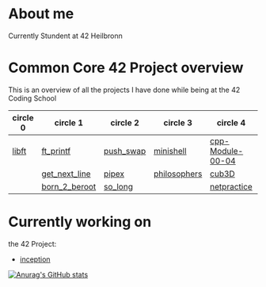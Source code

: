 # About me

Currently Stundent at 42 Heilbronn

# Common Core 42 Project overview

This is an overview of all the projects I have done while being at the 42 Coding School

| circle 0 | circle 1 | circle 2 | circle 3 | circle 4 | circle 5 | circle 6 |
|----------|----------|----------|----------|----------|----------|----------|
| [libft](https://github.com/dhuss42/libft.git)    | [ft_printf](https://github.com/dhuss42/ft_printf.git)  | [push_swap](https://github.com/dhuss42/push_swap.git)   | [minishell](https://github.com/dhuss42/minishell.git)   | [cpp-Module-00-04](https://github.com/dhuss42/cpp_module_00-04/blob/main/README.md)   |  [cpp-Module-05-09](https://github.com/dhuss42/cpp-Module-05-09)  |
|     | [get_next_line](https://github.com/dhuss42/get_next_line.git)   | [pipex](https://github.com/dhuss42/pipex.git)   |[philosophers](https://github.com/dhuss42/philo)| [cub3D](https://github.com/dhuss42/cub3d)  | [inception](https://github.com/dhuss42/inception)   |    |    |
|     | [born_2_beroot](https://github.com/dhuss42/Born2beRoot/tree/main)   | [so_long](https://github.com/dhuss42/so_long.git)   | |[netpractice](https://github.com/dhuss42/netpractice)     |   |    |   |

# Currently working on
the 42 Project:
- [inception](https://github.com/dhuss42/inception)

[![Anurag's GitHub stats](https://github-readme-stats.vercel.app/api?username=dhuss42)](https://github.com/anuraghazra/github-readme-stats)
